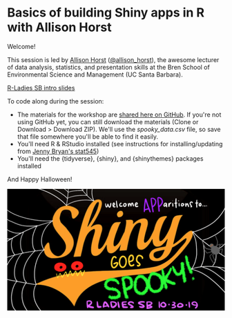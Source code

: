 # Basics of building Shiny apps in R with Allison Horst

Welcome!

This session is led by [Allison Horst](https://allisonhorst.github.io) ([@allison_horst](https://twitter.com/allison_horst)), the awesome lecturer of data analysis, statistics, and presentation skills at the Bren School of Environmental Science and Management (UC Santa Barbara). 

[R-Ladies SB intro slides](https://docs.google.com/presentation/d/18eWOBIff-WPrhYQIZyqNAiOXjcU24z_FEb61a0DQ8cE/edit?usp=sharing)

To code along during the session:

- The materials for the workshop are [shared here on GitHub](https://github.com/allisonhorst/shiny-basics-sb-r-ladies). If you're not using GitHub yet, you can still download the materials (Clone or Download > Download ZIP). We'll use the *spooky_data.csv* file, so save that file somewhere you'll be able to find it easily.
- You'll need R & RStudio installed (see instructions for installing/updating from [Jenny Bryan's stat545](https://stat545.com/install.html))
- You'll need the {tidyverse}, {shiny}, and {shinythemes} packages installed

And Happy Halloween!

![](horst-shiny-goes-spooky.png)
